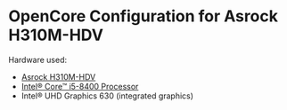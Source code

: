 # OpenCore Configuration for Asrock H310M-HDV

Hardware used:

- [Asrock H310M-HDV](http://www.asrock.com/MB/Intel/H310M-HDV/)
- [Intel® Core™ i5-8400 Processor](https://ark.intel.com/content/www/us/en/ark/products/126687/intel-core-i5-8400-processor-9m-cache-up-to-4-00-ghz.html)
- Intel® UHD Graphics 630 (integrated graphics)
